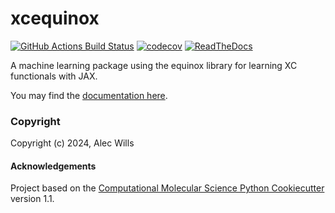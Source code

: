 xcequinox
==============================
[//]: # (Badges)
[![GitHub Actions Build Status](https://github.com/alecpwills/xcequinox/workflows/CI/badge.svg)](https://github.com/alecpwills/xcequinox/actions?query=workflow%3ACI)
[![codecov](https://codecov.io/gh/alecpwills/xcequinox/branch/main/graph/badge.svg)](https://codecov.io/gh/alecpwills/xcequinox/branch/main)
[![ReadTheDocs](https://readthedocs.org/projects/xcequinox/badge/?version=latest)](https://xcequinox.readthedocs.io/en/latest/)


A machine learning package using the equinox library for learning XC functionals with JAX.

You may find the [documentation here](https://xcequinox.readthedocs.io/en/latest/).


### Copyright

Copyright (c) 2024, Alec Wills


#### Acknowledgements
 
Project based on the 
[Computational Molecular Science Python Cookiecutter](https://github.com/molssi/cookiecutter-cms) version 1.1.
